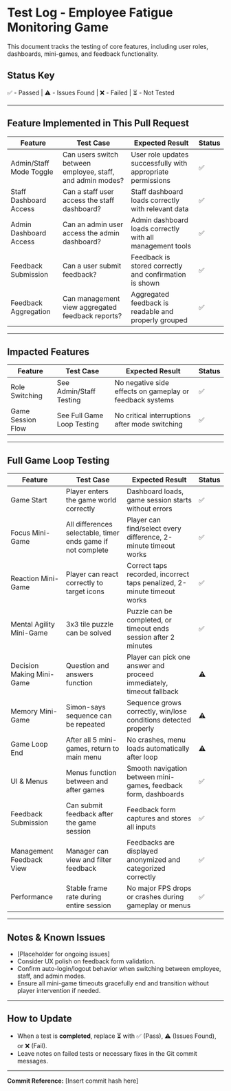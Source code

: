 # Test Log - Employee Fatigue Monitoring Game

This document tracks the testing of core features, including user roles, dashboards, mini-games, and feedback functionality.

## Status Key
✅ - Passed | ⚠️ - Issues Found | ❌ - Failed | ⏳ - Not Tested

---

## Feature Implemented in This Pull Request
| Feature | Test Case | Expected Result | Status |
|---------|-----------|-----------------|--------|
| Admin/Staff Mode Toggle | Can users switch between employee, staff, and admin modes? | User role updates successfully with appropriate permissions | ✅ |
| Staff Dashboard Access | Can a staff user access the staff dashboard? | Staff dashboard loads correctly with relevant data | ✅ |
| Admin Dashboard Access | Can an admin user access the admin dashboard? | Admin dashboard loads correctly with all management tools | ✅ |
| Feedback Submission | Can a user submit feedback? | Feedback is stored correctly and confirmation is shown | ✅ |
| Feedback Aggregation | Can management view aggregated feedback reports? | Aggregated feedback is readable and properly grouped | ✅ |

---

## Impacted Features
| Feature | Test Case | Expected Result | Status |
|---------|-----------|-----------------|--------|
| Role Switching | See Admin/Staff Testing | No negative side effects on gameplay or feedback systems | ✅ |
| Game Session Flow | See Full Game Loop Testing | No critical interruptions after mode switching | ✅ |

---

## Full Game Loop Testing
| Feature | Test Case | Expected Result | Status |
|---------|-----------|-----------------|--------|
| Game Start | Player enters the game world correctly | Dashboard loads, game session starts without errors | ✅ |
| Focus Mini-Game | All differences selectable, timer ends game if not complete | Player can find/select every difference, 2-minute timeout works | ✅ |
| Reaction Mini-Game | Player can react correctly to target icons | Correct taps recorded, incorrect taps penalized, 2-minute timeout works | ✅ |
| Mental Agility Mini-Game | 3x3 tile puzzle can be solved | Puzzle can be completed, or timeout ends session after 2 minutes | ✅ |
| Decision Making Mini-Game | Question and answers function | Player can pick one answer and proceed immediately, timeout fallback | ⚠ | timer doesnt work
| Memory Mini-Game | Simon-says sequence can be repeated | Sequence grows correctly, win/lose conditions detected properly | ⚠ | timer doesnt work
| Game Loop End | After all 5 mini-games, return to main menu | No crashes, menu loads automatically after loop | ⚠️ | game loop ends after four games
| UI & Menus | Menus function between and after games | Smooth navigation between mini-games, feedback form, dashboards | ✅ |
| Feedback Submission | Can submit feedback after the game session | Feedback form captures and stores all inputs | ✅  |
| Management Feedback View | Manager can view and filter feedback | Feedbacks are displayed anonymized and categorized correctly | ✅  |
| Performance | Stable frame rate during entire session | No major FPS drops or crashes during gameplay or menus | ✅ |

---

## Notes & Known Issues
- [Placeholder for ongoing issues]
- Consider UX polish on feedback form validation.
- Confirm auto-login/logout behavior when switching between employee, staff, and admin modes.
- Ensure all mini-game timeouts gracefully end and transition without player intervention if needed.

---

## How to Update
- When a test is **completed**, replace ⏳ with ✅ (Pass), ⚠️ (Issues Found), or ❌ (Fail).
- Leave notes on failed tests or necessary fixes in the Git commit messages.

---

**Commit Reference:** [Insert commit hash here]
